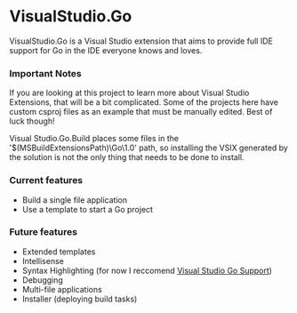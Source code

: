 # VisualStudio.Go

VisualStudio.Go is a Visual Studio extension that aims to provide full IDE support for Go in the IDE everyone knows and loves.

### Important Notes
If you are looking at this project to learn more about Visual Studio Extensions, that will be a bit complicated. Some of the projects here have custom csproj files as an example that must be manually edited. Best of luck though!
 
Visual Studio.Go.Build places some files in the '$(MSBuildExtensionsPath)\Go\1.0\' path, so installing the VSIX generated by the solution is not the only thing that needs to be done to install.

### Current features
  - Build a single file application
  - Use a template to start a Go project

### Future features
  - Extended templates
  - Intellisense
  - Syntax Highlighting (for now I reccomend [Visual Studio Go Support][vs go])
  - Debugging
  - Multi-file applications
  - Installer (deploying build tasks)

[vs go]: https://visualstudiogallery.msdn.microsoft.com/bd7675ba-1bf5-4395-8c5a-4fc19dfc0d76

